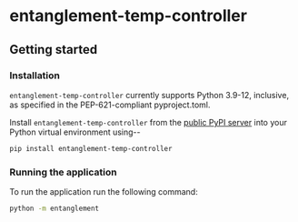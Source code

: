 # entanglement-temp-controller


## Getting started

### Installation

`entanglement-temp-controller` currently supports Python 3.9-12, inclusive, as specified in the
PEP-621-compliant pyproject.toml.

Install `entanglement-temp-controller` from the [public PyPI server](https://pypi.org/)
into your Python virtual environment using--

```bash
pip install entanglement-temp-controller
```

### Running the application

To run the application run the following command:
```bash
python -m entanglement
